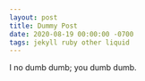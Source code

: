 ```yaml
---
layout: post
title: Dummy Post
date: 2020-08-19 00:00:00 -0700
tags: jekyll ruby other liquid
---
```


I no dumb dumb; you dumb dumb.
